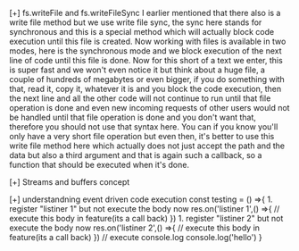 [+] fs.writeFile and fs.writeFileSync
I earlier mentioned that there also is a write file method but we use write file sync, the sync here
stands for synchronous and this is a special method which will actually block code execution until this file is created.
Now working with files is available in two modes, here is the synchronous mode and we block execution of the next line of code until this file is done. Now for this short of a text we enter, this is super fast and we won't even notice it
but think about a huge file, a couple of hundreds of megabytes or even bigger, if you do something with that,
read it, copy it, whatever it is and you block the code execution,
then the next line and all the other code will not continue to run until that file operation is done
and even new incoming requests of other users would not be handled until that file operation is done
and you don't want that, therefore you should not use that syntax here.
You can if you know you'll only have a very short file operation but even then, it's better to use this
write file method here which actually does not just accept the path and the data but also a third argument and that is again such a callback,
so a function that should be executed when it's done.

[+] Streams and buffers concept

[+] understandning event driven code execution
const testing = () =>{ 1. register "listiner 1" but not execute the body now
res.on('listiner 1',() =>{
// execute this body in feature(its a call back)
}) 1. register "listiner 2" but not execute the body now
res.on('listiner 2',() =>{
// execute this body in feature(its a call back)
})
// execute console.log
console.log('hello')
}
